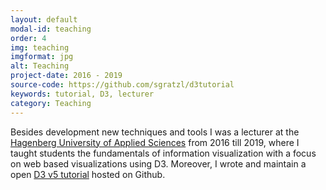 ```yaml
---
layout: default
modal-id: teaching
order: 4
img: teaching
imgformat: jpg
alt: Teaching
project-date: 2016 - 2019
source-code: https://github.com/sgratzl/d3tutorial
keywords: tutorial, D3, lecturer
category: Teaching
---
```


Besides development new techniques and tools I was a lecturer at the [Hagenberg University of Applied Sciences](https://www.fh-ooe.at/campus-hagenberg/) from 2016 till 2019, where I taught students the fundamentals of information visualization with a focus on web based visualizations using D3. Moreover, I wrote and maintain a open [D3 v5 tutorial](https://github.com/sgratzl/d3tutorial) hosted on Github.
